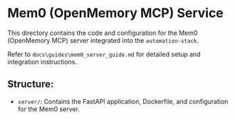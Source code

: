 # Mem0 (OpenMemory MCP) Service

This directory contains the code and configuration for the Mem0 (OpenMemory MCP) server integrated into the `automation-stack`.

Refer to `docs\guides\mem0_server_guide.md` for detailed setup and integration instructions.

## Structure:
- `server/`: Contains the FastAPI application, Dockerfile, and configuration for the Mem0 server. 
